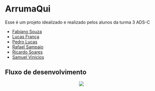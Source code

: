 # ArrumaQui

Esse é um projeto idealizado e realizado pelos alunos da turma 3 ADS-C

- [Fabiano Souza](https://github.com/FabianoSouzaCotrim)
- [Lucas França](https://github.com/MasterLucca)
- [Pedro Lucas](https://github.com/pedro-ps)
- [Rafael Sampaio](https://github.com/RafaelSampaio777)
- [Ricardo Soares](https://github.com/soaresricardo0131)
- [Samuel Vinicios](https://github.com/mukavine)

## Fluxo de desenvolvimento

<div align="center">
  <img src="https://user-images.githubusercontent.com/99891936/225621390-81a7551d-40c7-4fc9-9bec-43b960db6e9d.png"/>
</div>
